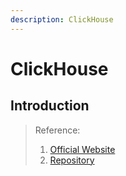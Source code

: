 ```yaml
---
description: ClickHouse
---
```


# ClickHouse

## Introduction



> Reference:
> 1. [Official Website](https://github.com/ClickHouse/ClickHouse)
> 2. [Repository](https://github.com/ClickHouse/ClickHouse)

